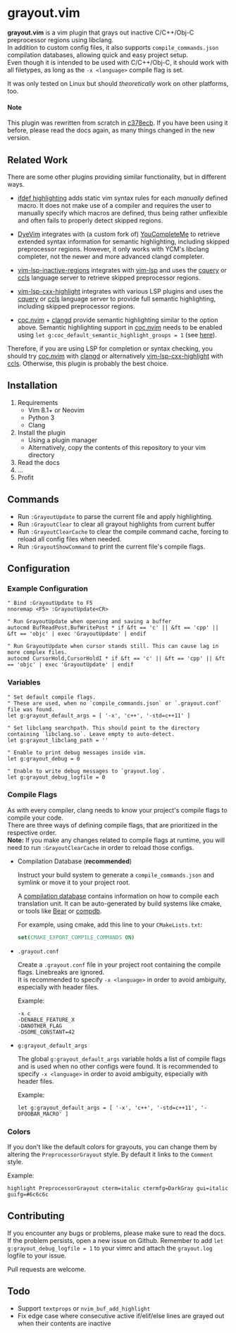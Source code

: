 # grayout.vim

**grayout.vim** is a vim plugin that grays out inactive C/C++/Obj-C preprocessor regions using libclang.<br/>
In addition to custom config files, it also supports `compile_commands.json` compilation databases, allowing quick and easy project setup.<br/>
Even though it is intended to be used with C/C++/Obj-C, it should work with all filetypes, as long as the `-x <language>` compile flag is set.

It was only tested on Linux but should *theoretically* work on other platforms, too.


#### Note
This plugin was rewritten from scratch in [c378ecb](https://github.com/mphe/grayout.vim/commit/c378ecb348a0937af5a9eb79ec70bce708d126c6).
If you have been using it before, please read the docs again, as many things changed in the new version.


## Related Work
There are some other plugins providing similar functionality, but in different ways.

* [ifdef highlighting][ifdefhighlighting] adds static vim syntax rules for each *manually* defined macro. It does not make use of a compiler and requires the user to manually specify which macros are defined, thus being rather unflexible and often fails to properly detect skipped regions.

* [DyeVim][DyeVim] integrates with (a custom fork of) [YouCompleteMe][ycm] to retrieve extended syntax information for semantic highlighting, including skipped preprocessor regions.
However, it only works with YCM's libclang completer, not the newer and more advanced clangd completer.

* [vim-lsp-inactive-regions][lspregions] integrates with [vim-lsp][vimlsp] and uses the [cquery][cquery] or [ccls][ccls] language server to retrieve skipped preprocessor regions.

* [vim-lsp-cxx-highlight][vimlspcxx] integrates with various LSP plugins and uses the [cquery][cquery] or [ccls][ccls] language server to provide full semantic highlighting, including skipped preprocessor regions.

* [coc.nvim][coc] + [clangd][coc-clangd] provide semantic highlighting similar to the option above.
  Semantic highlighting support in [coc.nvim][coc] needs to be enabled using `let g:coc_default_semantic_highlight_groups = 1` (see [here](https://github.com/clangd/coc-clangd/issues/369)).

Therefore, if you are using LSP for completion or syntax checking, you should
try [coc.nvim][coc] with [clangd][coc-clangd] or alternatively [vim-lsp-cxx-highlight][vimlspcxx] with [ccls][ccls]. Otherwise, this plugin is probably the best choice.


## Installation

1. Requirements
    * Vim 8.1+ or Neovim
    * Python 3
    * Clang
2. Install the plugin
    * Using a plugin manager
    * Alternatively, copy the contents of this repository to your vim directory
3. Read the docs
4. ...
5. Profit


## Commands

* Run `:GrayoutUpdate` to parse the current file and apply highlighting.
* Run `:GrayoutClear` to clear all grayout highlights from current buffer
* Run `:GrayoutClearCache` to clear the compile command cache, forcing to reload all config files when needed.
* Run `:GrayoutShowCommand` to print the current file's compile flags.


## Configuration

### Example Configuration

```vim
" Bind :GrayoutUpdate to F5
nnoremap <F5> :GrayoutUpdate<CR>

" Run GrayoutUpdate when opening and saving a buffer
autocmd BufReadPost,BufWritePost * if &ft == 'c' || &ft == 'cpp' || &ft == 'objc' | exec 'GrayoutUpdate' | endif

" Run GrayoutUpdate when cursor stands still. This can cause lag in more complex files.
autocmd CursorHold,CursorHoldI * if &ft == 'c' || &ft == 'cpp' || &ft == 'objc' | exec 'GrayoutUpdate' | endif
```

### Variables

```vim
" Set default compile flags.
" These are used, when no `compile_commands.json` or `.grayout.conf` file was found.
let g:grayout_default_args = [ '-x', 'c++', '-std=c++11' ]

" Set libclang searchpath. This should point to the directory containing `libclang.so`. Leave empty to auto-detect.
let g:grayout_libclang_path = ''

" Enable to print debug messages inside vim.
let g:grayout_debug = 0

" Enable to write debug messages to `grayout.log`.
let g:grayout_debug_logfile = 0
```

### Compile Flags

As with every compiler, clang needs to know your project's compile flags to compile your code.<br/>
There are three ways of defining compile flags, that are prioritized in the respective order.<br/>
**Note:** If you make any changes related to compile flags at runtime, you will need to run `:GrayoutClearCache` in order to reload those configs.

* Compilation Database (**recommended**)

    Instruct your build system to generate a `compile_commands.json` and symlink or move it to your project root.

    A [compilation database][clangdatabase] contains information on how to compile each translation unit. It can be auto-generated by build systems like cmake, or tools like [Bear][bear] or [compdb][compdb].

    For example, using cmake, add this line to your `CMakeLists.txt`:

    ```cmake
    set(CMAKE_EXPORT_COMPILE_COMMANDS ON)
    ```

* `.grayout.conf`

    Create a `.grayout.conf` file in your project root containing the compile flags. Linebreaks are ignored.<br/>
    It is recommended to specify `-x <language>` in order to avoid ambiguity, especially with header files.

    Example:

    ```text
    -x c
    -DENABLE_FEATURE_X
    -DANOTHER_FLAG
    -DSOME_CONSTANT=42
    ```

* `g:grayout_default_args`

    The global `g:grayout_default_args` variable holds a list of compile flags and is used when no other configs were found.
    It is recommended to specify `-x <language>` in order to avoid ambiguity, especially with header files.

    Example:

    ```vim
    let g:grayout_default_args = [ '-x', 'c++', '-std=c++11', '-DFOOBAR_MACRO' ]
    ```

### Colors

If you don't like the default colors for grayouts, you can change them by altering the `PreprocessorGrayout` style.
By default it links to the `Comment` style.

Example:

```vim
highlight PreprocessorGrayout cterm=italic ctermfg=DarkGray gui=italic guifg=#6c6c6c
```

## Contributing

If you encounter any bugs or problems, please make sure to read the docs. If the problem persists, open a new issue on Github. Remember to add `let g:grayout_debug_logfile = 1` to your vimrc and attach the `grayout.log` logfile to your issue.

Pull requests are welcome.

## Todo

* Support `textprops` or `nvim_buf_add_highlight`
* Fix edge case where consecutive active if/elif/else lines are grayed out when their contents are inactive


[ifdefhighlighting]: http://www.vim.org/scripts/script.php?script_id=7
[DyeVim]: https://github.com/davits/DyeVim
[ycm]: https://github.com/ycm-core/YouCompleteMe
[lspregions]: https://github.com/krzbe/vim-lsp-inactive-regions
[vimlsp]: https://github.com/prabirshrestha/vim-lsp
[vimlspcxx]: https://github.com/jackguo380/vim-lsp-cxx-highlight
[compdb]: https://github.com/Sarcasm/compdb
[clangdatabase]: http://clang.llvm.org/docs/JSONCompilationDatabase.html
[bear]: https://github.com/rizsotto/Bear
[cquery]: https://github.com/cquery-project/cquery
[ccls]: https://github.com/MaskRay/ccls
[coc]: https://github.com/neoclide/coc.nvim
[coc-clangd]: https://github.com/clangd/coc-clangd
